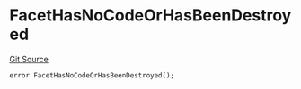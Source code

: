 # FacetHasNoCodeOrHasBeenDestroyed
[Git Source](https://github.com/thrackle-io/tron/blob/a32755ef70ede3dfc3a49e226e4b15ac07a36ebd/src/client/token/handler/diamond/HandlerDiamond.sol)


```solidity
error FacetHasNoCodeOrHasBeenDestroyed();
```

